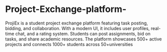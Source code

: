 # Project-Exchange-platform-
ProjiEx is a student project exchange platform featuring task posting, bidding, and collaboration. With a modern UI, it includes user profiles, real-time chat, and a rating system. Students can post assignments, bid on tasks, and share academic resources. The platform showcases 500+ active projects and connects 1000+ students across 50+universities
